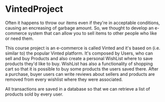 # VintedProject

Often it happens to throw our items even if they're in acceptable conditions, causing an encreasing of garbage amount. 
So, we thought to develop an e-commerce system that can allow you to sell items to other people who like or need them.

This course project is an e-commerce is called Vinted and it's based on (i.e. similar to) the popular Vinted platform.
It's composed by Users, who can sell and buy Products and also create a personal WishList where to save products they'd like to buy.
WishList has also a functionality of shopping cart so that it is possible to buy some products the users saved there.
After a purchase, buyer users can write reviews about sellers and products are removed from every wishlist where they were associated.

All transactions are saved in a database so that we can retrieve a list of products sold by every user.

